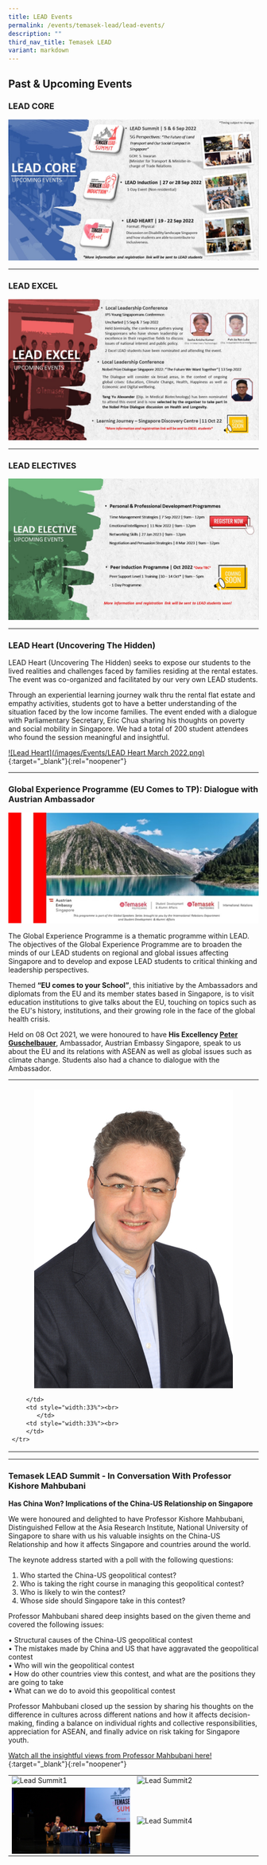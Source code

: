 ```yaml
---
title: LEAD Events
permalink: /events/temasek-lead/lead-events/
description: ""
third_nav_title: Temasek LEAD
variant: markdown
---
```

## Past &amp; Upcoming Events

### LEAD CORE
![LEAD Core](/images/Events/Temasek%20LEAD/LEAD_Core-v2.jpg)

---

### LEAD EXCEL
![LEAD Excel](/images/Events/Temasek%20LEAD/LEAD_Excel-v2.jpg)

---

### LEAD ELECTIVES
![LEAD Electives](/images/Events/Temasek%20LEAD/LEAD_Elective-v2.jpg)

---





### LEAD Heart (Uncovering The Hidden)

LEAD Heart (Uncovering The Hidden) seeks to expose our students to the lived realities and challenges faced by families residing at the rental estates. The event was co-organized and facilitated by our very own LEAD students.

Through an experiential learning journey walk thru the rental flat estate and empathy activities, students got to have a better understanding of the situation faced by the low income families. The event ended with a dialogue with Parliamentary Secretary, Eric Chua sharing his thoughts on poverty and social mobility in Singapore. We had a total of 200 student attendees who found the session meaningful and insightful.

[![Lead Heart](/images/Events/LEAD Heart March 2022.png)](https://www.youtube.com/watch?v=gL-2k0ufcZs){:target="_blank"}{:rel="noopener"}

---
### Global Experience Programme (EU Comes to TP): Dialogue with Austrian Ambassador ###

![EU Comes to TP](/images/BeInvolved-LeadEUbanner.jpg)

The Global Experience Programme is a thematic programme within LEAD. The objectives of the Global Experience Programme are to broaden the minds of our LEAD students on regional and global issues affecting Singapore and to develop and expose LEAD students to critical thinking and leadership perspectives.

Themed **“EU comes to your School”**, this initiative by the Ambassadors and diplomats from the EU and its member states based in Singapore, is to visit education institutions to give talks about the EU, touching on topics such as the EU's history, institutions, and their growing role in the face of the global health crisis.  

Held on 08 Oct 2021,  we were honoured to have **His Excellency [Peter Guschelbauer](https://www.bmeia.gv.at/en/austrian-embassy-singapore/about-us/the-ambassador/)**, Ambassador, Austrian Embassy Singapore, speak to us about the EU and its relations with ASEAN as well as global issues such as climate change. Students also had a chance to dialogue with the Ambassador.

<table>
    <tbody><tr>
        <td style="width:33%"><br>
              <img src="/images/BeInvolved-LeadEUGOH1.jpg" style="display:block;margin-left:auto;margin-right:auto;" alt="QRcode">
                 
        </td>
        <td style="width:33%"><br>
           </td>
        <td style="width:33%"><br>
        </td>
    </tr>
</tbody></table>




---
### Temasek LEAD Summit - In Conversation With Professor Kishore Mahbubani ###
**Has China Won? Implications of the China-US Relationship on Singapore**

We were honoured and delighted to have Professor Kishore Mahbubani, Distinguished Fellow at the Asia Research Institute, National University of Singapore to share with us his valuable insights on the China-US Relationship and how it affects Singapore and countries around the world.

The keynote address started with a poll with the following questions:

1.	Who started the China-US geopolitical contest?
2.	Who is taking the right course in managing this geopolitical contest?
3.	Who is likely to win the contest?
4.	Whose side should Singapore take in this contest?

Professor Mahbubani shared deep insights based on the given theme and covered the following issues:

•	Structural causes of the China-US geopolitical contest<br>
•	The mistakes made by China and US that have aggravated the geopolitical contest <br>
•	Who will win the geopolitical contest <br>
•	How do other countries view this contest, and what are the positions they are going to take<br>
•	What can we do to avoid this geopolitical contest<br>

Professor Mahbubani closed up the session by sharing his thoughts on the difference in cultures across different nations and how it affects decision-making, finding a balance on individual rights and collective responsibilities, appreciation for ASEAN, and finally advice on risk taking for Singapore youth.

[Watch all the insightful views from Professor Mahbubani here!](https://youtu.be/dca3nQVgud8){:target="_blank"}{:rel="noopener"}

<table>
    <tbody><tr>
        <td style="width:50%"><img src="/images/BeInvolved-LEADsummitKishore1.png" style="display:block;margin-left:auto;margin-right:auto;" alt="Lead Summit1">       
        </td>
        <td style="width:50%"><img src="/images/BeInvolved-LEADsummitKishore2.png" style="display:block;margin-left:auto;margin-right:auto;" alt="Lead Summit2">       
        </td>
    </tr>
    <tr>
        <td style="width:50%"><img src="/images/BeInvolved-LEADsummitKishore3.png" style="display:block;margin-left:auto;margin-right:auto;" alt="Lead Summit3">       
        </td>
        <td style="width:50%"><img src="/images/BeInvolved-LEADsummitKishore4.png" style="display:block;margin-left:auto;margin-right:auto;" alt="Lead Summit4">       
        </td>
    </tr>
</tbody></table>